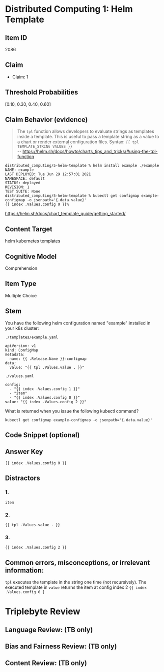 # Distributed Computing 1: Helm Template


## Item ID
2086

## Claim

-   Claim: 1

## Threshold Probabilities
[0.10, 0.30, 0.40, 0.60]


## Claim Behavior (evidence)

> The `tpl` function allows developers to evaluate strings as templates inside a template. This is useful to pass a template string as a value to a chart or render external configuration files. Syntax: `{{ tpl TEMPLATE_STRING VALUES }}`  
> -- https://helm.sh/docs/howto/charts_tips_and_tricks/#using-the-tpl-function


```
distributed_computing/5-helm-template % helm install example ./example
NAME: example
LAST DEPLOYED: Tue Jun 29 12:57:01 2021
NAMESPACE: default
STATUS: deployed
REVISION: 1
TEST SUITE: None
distributed_computing/5-helm-template % kubectl get configmap example-configmap -o jsonpath='{.data.value}'
{{ index .Values.config 0 }}% 
```

https://helm.sh/docs/chart_template_guide/getting_started/



## Content Target
helm
kubernetes
templates

## Cognitive Model
Comprehension


## Item Type
Multiple Choice


## Stem

You have the following helm configuration named "example" installed in your k8s cluster:

`./templates/example.yaml`
```
apiVersion: v1
kind: ConfigMap
metadata:
  name: {{ .Release.Name }}-configmap
data:
  value: "{{ tpl .Values.value . }}" 
```

`./values.yaml`
```
config:
  - "{{ index .Values.config 1 }}"
  - "item"
  - "{{ index .Values.config 0 }}"
value: "{{ index .Values.config 2 }}"
```


What is returned when you issue the following kubectl command?

```
kubectl get configmap example-configmap -o jsonpath='{.data.value}'
```

## Code Snippet (optional)



## Answer Key
```
{{ index .Values.config 0 }}
```


## Distractors
### 1.
```
item
```

### 2.
```
{{ tpl .Values.value . }}
```

### 3.
```
{{ index .Values.config 2 }}
```



## Common errors, misconceptions, or irrelevant information:

`tpl` executes the template in the string one time (not recursively).
The executed template in `value` returns the item at config index 2 `{{ index .Values.config 0 }`


# Triplebyte Review


## Language Review: (TB only)


## Bias and Fairness Review: (TB only)


## Content Review: (TB only)


